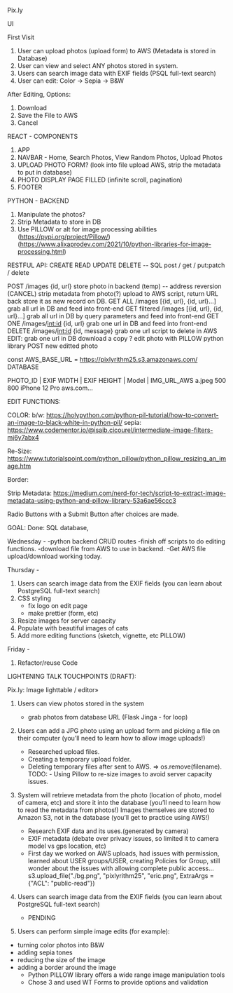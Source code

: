 Pix.ly

UI

First Visit

1. User can upload photos (upload form) to AWS (Metadata is stored in Database)
2. User can view and select ANY photos stored in system.
3. Users can search image data with EXIF fields (PSQL full-text search)
4. User can edit: Color -> Sepia -> B&W

After Editing, Options:

1. Download
2. Save the File to AWS
3. Cancel

REACT - COMPONENTS

1. APP
2. NAVBAR - Home, Search Photos, View Random Photos, Upload Photos
3. UPLOAD PHOTO FORM? (look into file upload AWS, strip the metadata to put in database)
4. PHOTO DISPLAY PAGE FILLED (infinite scroll, pagination)
5. FOOTER

PYTHON - BACKEND

1. Manipulate the photos?
2. Strip Metadata to store in DB
3. Use PILLOW or alt for image processing abilities (https://pypi.org/project/Pillow/)(https://www.alixaprodev.com/2021/10/python-libraries-for-image-processing.html)

RESTFUL API: CREATE READ UPDATE DELETE -- SQL
post / get / put:patch / delete

POST /images {id, url}
store photo in backend (temp) -- address reversion (CANCEL)
strip metadata from photo(?)
upload to AWS script, return URL back
store it as new record on DB.
GET ALL /images [{id, url}, {id, url}...]
grab all url in DB and feed into front-end
GET filtered /images [{id, url}, {id, url}...]
grab all url in DB by query parameters and feed into front-end
GET ONE /images/<int:id> {id, url}
grab one url in DB and feed into front-end
DELETE /images/<int:id> {id, message}
grab one url
script to delete in AWS
EDIT:
grab one url in DB
download a copy ?
edit photo with PILLOW python library
POST new editted photo

<!-- ** OPTIONAL - PUT/PATCH   /images/<int:id> -- add edited photo as separate file? (PUT? - optional)
    grab one url in DB
    download a copy ?
    edit photo with PILLOW python library  -->

const AWS_BASE_URL = https://pixlyrithm25.s3.amazonaws.com/
DATABASE

PHOTO_ID | EXIF WIDTH | EXIF HEIGHT | Model | IMG_URL_AWS
a.jpeg 500 800 iPhone 12 Pro aws.com...

EDIT FUNCTIONS:

COLOR:
b/w: https://holypython.com/python-pil-tutorial/how-to-convert-an-image-to-black-white-in-python-pil/
sepia: https://www.codementor.io/@isaib.cicourel/intermediate-image-filters-mj6y7abx4

Re-Size: https://www.tutorialspoint.com/python_pillow/python_pillow_resizing_an_image.htm

Border:

Strip Metadata: https://medium.com/nerd-for-tech/script-to-extract-image-metadata-using-python-and-pillow-library-53a6ae56ccc3

Radio Buttons with a Submit Button after choices are made.

GOAL:
Done: SQL database,

Wednesday -
-python backend CRUD routes
-finish off scripts to do editing functions.
-download file from AWS to use in backend.
-Get AWS file upload/download working today.



Thursday -
1. Users can search image data from the EXIF fields (you can learn about PostgreSQL full-text search)
2. CSS styling
    - fix logo on edit page
    - make prettier (form, etc)
3. Resize images for server capacity
4. Populate with beautiful images of cats
5. Add more editing functions (sketch, vignette, etc PILLOW)


Friday -
1. Refactor/reuse Code


LIGHTENING TALK TOUCHPOINTS (DRAFT):

Pix.ly: Image lighttable / editor»
1. Users can view photos stored in the system
    - grab photos from database URL (Flask Jinga - for loop)

2. Users can add a JPG photo using an upload form and picking a file on their computer (you’ll need to learn how to allow image uploads!)
    - Researched upload files.
    - Creating a temporary upload folder.
    - Deleting temporary files after sent to AWS.  => os.remove(filename).
TODO: - Using Pillow to re-size images to avoid server capacity issues.

3. System will retrieve metadata from the photo (location of photo, model of camera, etc) and store it into the database (you’ll need to learn how to read the metadata from photos!)
Images themselves are stored to Amazon S3, not in the database (you’ll get to practice using AWS!)
    - Research EXIF data and its uses.(generated by camera)
    - EXIF metadata (debate over privacy issues, so limited it to camera model vs gps location, etc)
    - First day we worked on AWS uploads, had issues with permission, learned about USER groups/USER,   creating Policies for Group, still wonder about the issues with allowing complete public access...
        s3.upload_file("./bg.png", "pixlyrithm25", "eric.png", ExtraArgs = {"ACL": "public-read"})

4. Users can search image data from the EXIF fields (you can learn about PostgreSQL full-text search)
    - PENDING

5. Users can perform simple image edits (for example):
- turning color photos into B&W
- adding sepia tones
- reducing the size of the image
- adding a border around the image
    - Python PILLOW library offers a wide range image manipulation tools
    - Chose 3 and used WT Forms to provide options and validation

